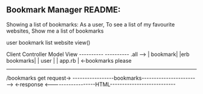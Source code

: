 Bookmark Manager README:
-------------------------------  
Showing a list of bookmarks:
  As a user,
  To see a list of my favourite websites,
  Show me a list of bookmarks


user
bookmark list
website
view()

Client                    Controller                              Model           View
----------                ----------         .all -->           | bookmark|   |erb bookmarks|
|  user  |                | app.rb |  <-bookmarks please
----------                ----------
/bookmarks get request->          -----------------bookmarks------------------------>
          <-response              <------------------HTML---------------------------